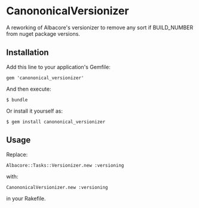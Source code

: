 # CanononicalVersionizer

A reworking of Albacore's versionizer to remove any sort if BUILD_NUMBER from
nuget package versions.

## Installation

Add this line to your application's Gemfile:

    gem 'canononical_versionizer'

And then execute:

    $ bundle

Or install it yourself as:

    $ gem install canononical_versionizer

## Usage

Replace:

    Albacore::Tasks::Versionizer.new :versioning

with:

    CanononicalVersionizer.new :versioning

in your Rakefile.
